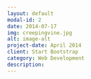 ```yaml
---
layout: default
modal-id: 2
date: 2014-07-17
img: creepingvine.jpg
alt: image-alt
project-date: April 2014
client: Start Bootstrap
category: Web Development
description: 
---
```

